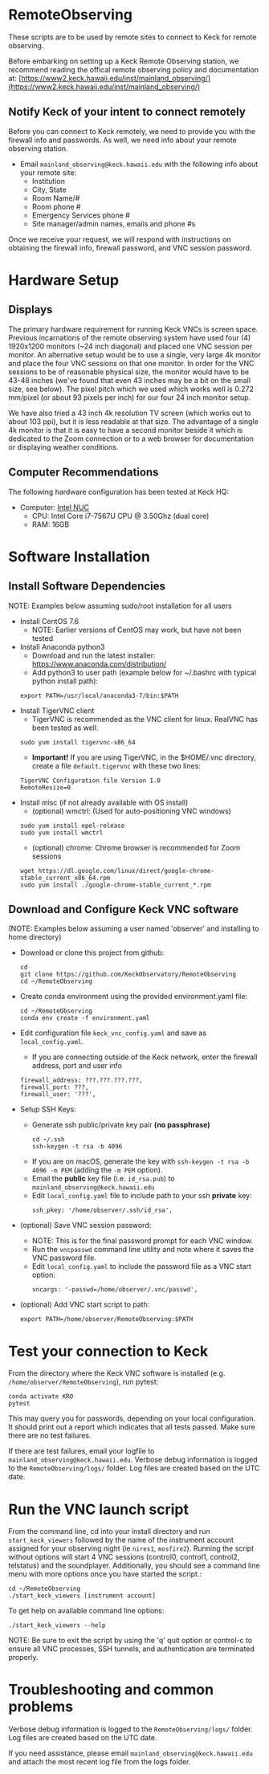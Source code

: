# RemoteObserving

These scripts are to be used by remote sites to connect to Keck for remote observing.

Before embarking on setting up a Keck Remote Observing station, we recommend reading the offical remote observing policy and documentation at: [https://www2.keck.hawaii.edu/inst/mainland_observing/](https://www2.keck.hawaii.edu/inst/mainland_observing/)

## Notify Keck of your intent to connect remotely
Before you can connect to Keck remotely, we need to provide you with the firewall info and passwords.  As well, we need info about your remote observing station.

- Email `mainland_observing@keck.hawaii.edu` with the following info about your remote site:
    - Institution
    - City, State
    - Room Name/#
    - Room phone #
    - Emergency Services phone #
    - Site manager/admin names, emails and phone #s

Once we receive your request, we will respond with instructions on obtaining the firewall info, firewall password, and VNC session password.

# Hardware Setup

## Displays

The primary hardware requirement for running Keck VNCs is screen space.  Previous incarnations of the remote observing system have used four (4) 1920x1200 monitors (~24 inch diagonal) and placed one VNC session per monitor.  An alternative setup would be to use a single, very large 4k monitor and place the four VNC sessions on that one monitor.  In order for the VNC sessions to be of reasonable physical size, the monitor would have to be 43-48 inches (we've found that even 43 inches may be a bit on the small size, see below).  The pixel pitch which we used which works well is 0.272 mm/pixel (or about 93 pixels per inch) for our four 24 inch monitor setup.  

We have also tried a 43 inch 4k resolution TV screen (which works out to about 103 ppi), but it is less readable at that size.  The advantage of a single 4k monitor is that it is easy to have a second monitor beside it which is dedicated to the Zoom connection or to a web browser for documentation or displaying weather conditions.

## Computer Recommendations

The following hardware configuration has been tested at Keck HQ:

- Computer: [Intel NUC](https://www.intel.com/content/www/us/en/products/boards-kits/nuc.html)
    - CPU: Intel Core i7-7567U CPU @ 3.50Ghz (dual core)
    - RAM: 16GB

# Software Installation

## Install Software Dependencies

NOTE: Examples below assuming sudo/root installation for all users

- Install CentOS 7.6
    - NOTE: Earlier versions of CentOS may work, but have not been tested
- Install Anaconda python3
    - Download and run the latest installer: https://www.anaconda.com/distribution/
    - Add python3 to user path (example below for ~/.bashrc with typical python install path):
    ```
    export PATH=/usr/local/anaconda3-7/bin:$PATH
    ```
- Install TigerVNC client
    - TigerVNC is recommended as the VNC client for linux.  RealVNC has been tested as well.
    ```
    sudo yum install tigervnc-x86_64
    ```
    - **Important!** If you are using TigerVNC, in the $HOME/.vnc directory, create a file `default.tigervnc` with these two lines: 
    ```
    TigerVNC Configuration file Version 1.0
    RemoteResize=0 
    ```
- Install misc (if not already available with OS install)
    - (optional) wmctrl:
    (Used for auto-positioning VNC windows)
    ```
    sudo yum install epel-release 
    sudo yum install wmctrl
    ```
    - (optional) chrome: 
    Chrome browser is recommended for Zoom sessions
    ```
    wget https://dl.google.com/linux/direct/google-chrome-stable_current_x86_64.rpm
    sudo yum install ./google-chrome-stable_current_*.rpm
    ```

## Download and Configure Keck VNC software

(NOTE: Examples below assuming a user named 'observer' and installing to home directory)

- Download or clone this project from github: 
    ```
    cd
    git clone https://github.com/KeckObservatory/RemoteObserving
    cd ~/RemoteObserving
    ```
- Create conda environment using the provided environment.yaml file:
    ```
    cd ~/RemoteObserving
    conda env create -f environment.yaml
    ```

- Edit configuration file `keck_vnc_config.yaml` and save as `local_config.yaml`.
    - If you are connecting outside of the Keck network, enter the firewall address, port and user info
    ```
    firewall_address: ???.???.???.???,
    firewall_port: ???,
    firewall_user: '???',
    ```

- Setup SSH Keys:
    - Generate ssh public/private key pair **(no passphrase)** 
        ```
        cd ~/.ssh
        ssh-keygen -t rsa -b 4096
        ```
    - If you are on macOS, generate the key with `ssh-keygen -t rsa -b 4096 -m PEM` (adding the `-m PEM` option).
    - Email the **public** key file (i.e. `id_rsa.pub`) to `mainland_observing@keck.hawaii.edu`
    - Edit `local_config.yaml` file to include path to your ssh **private** key:
        ```
        ssh_pkey: '/home/observer/.ssh/id_rsa',
        ```
- (optional) Save VNC session password:
    - NOTE: This is for the final password prompt for each VNC window.
    - Run the `vncpasswd` command line utility and note where it saves the VNC password file.
    - Edit `local_config.yaml` to include the password file as a VNC start option:
        ```
        vncargs: '-passwd=/home/observer/.vnc/passwd',
        ```
- (optional) Add VNC start script to path:
    ```
    export PATH=/home/observer/RemoteObserving:$PATH
    ```

# Test your connection to Keck

From the directory where the Keck VNC software is installed (e.g. `/home/observer/RemoteObserving`), run pytest:

```
conda activate KRO
pytest
```

This may query you for passwords, depending on your local configuration. It should print out a report which indicates that all tests passed. Make sure there are no test failures.

If there are test failures, email your logfile to `mainland_observing@keck.hawaii.edu`.  Verbose debug information is logged to the `RemoteObserving/logs/` folder.  Log files are created based on the UTC date.


# Run the VNC launch script

From the command line, cd into your install directory and run `start_keck_viewers` followed by the name of the instrument account assigned for your observing night (ie `nires1`, `mosfire2`).  Running the script without options will start 4 VNC sessions (control0, control1, control2, telstatus) and the soundplayer. Additionally, you should see a command line menu with more options once you have started the script.:
```
cd ~/RemoteObserving
./start_keck_viewers [instrument account]
```

To get help on available command line options:
```
./start_keck_viewers --help
```

NOTE: Be sure to exit the script by using the 'q' quit option or control-c to ensure all VNC processes, SSH tunnels, and authentication are terminated properly.


# Troubleshooting and common problems

Verbose debug information is logged to the `RemoteObserving/logs/` folder.  Log files are created based on the UTC date.

If you need assistance, please email `mainland_observing@keck.hawaii.edu` and attach the most recent log file from the logs folder.

